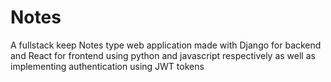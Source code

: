 # Notes
A fullstack keep Notes type web application made with Django for backend and React for frontend using python and javascript respectively as well as implementing authentication using JWT tokens
